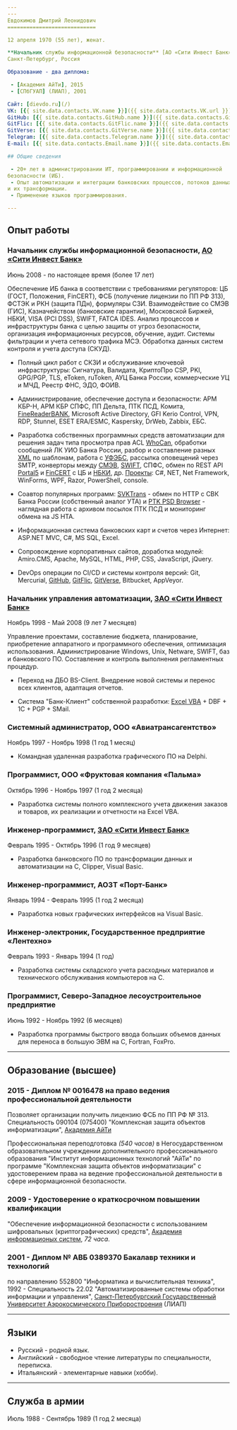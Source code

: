 ```yaml
---
---
Евдокимов Дмитрий Леонидович
============================

12 апреля 1970 (55 лет), женат.

**Начальник службы информационной безопасности** [АО «Сити Инвест Банк»]  
Санкт-Петербург, Россия

Образование - два диплома:

 - [Академия АйТи], 2015
 - [СПбГУАП] (ЛИАП), 2001

Сайт: [dievdo.ru](/)  
VK: [{{ site.data.contacts.VK.name }}]({{ site.data.contacts.VK.url }})  
GitHub: [{{ site.data.contacts.GitHub.name }}]({{ site.data.contacts.GitHub.url }})  
GitFlic: [{{ site.data.contacts.GitFlic.name }}]({{ site.data.contacts.GitFlic.url }})  
GitVerse: [{{ site.data.contacts.GitVerse.name }}]({{ site.data.contacts.GitVerse.url }})  
Telegram: [{{ site.data.contacts.Telegram.name }}]({{ site.data.contacts.Telegram.url }})  
E-mail: [{{ site.data.contacts.Email.name }}]({{ site.data.contacts.Email.url }})

## Общие сведения

 - 20+ лет в администрировании ИТ, программировании и информационной 
безопасности (ИБ).
 - Опыт автоматизации и интеграции банковских процессов, потоков данных
и их трансформации.
 - Применение языков программирования.

---
```


## Опыт работы

### Начальник службы информационной безопасности, [АО «Сити Инвест Банк»]

Июнь 2008 - по настоящее время (более 17 лет)

Обеспечение ИБ банка в соответствии с требованиями регуляторов:
ЦБ (ГОСТ, Положения, FinCERT), ФСБ (получение лицензии по ПП РФ 313),
ФСТЭК и РКН (защита ПДн), формуляры СЗИ.
Взаимодействие со СМЭВ (ГИС), Казначейством (банковские гарантии),
Московской Биржей, НБКИ, VISA (PCI DSS), SWIFT, FATCA IDES. 
Анализ процессов и инфраструктуры банка с целью защиты от угроз
безопасности, организация информационных ресурсов, обучение, аудит. 
Системы фильтрации и учета сетевого трафика МСЭ. 
Обработка данных систем контроля и учета доступа (СКУД).

 - Полный цикл работ с СКЗИ и обслуживание ключевой инфраструктуры: 
Сигнатура, Валидата, КриптоПро CSP, PKI, GPG/PGP, TLS, eToken, ruToken,
АУЦ Банка России, коммерческие УЦ и МЧД, Реестр ФНС, ЭДО, ФОИВ.

 - Администрирование, обеспечение доступа и безопасности: 
АРМ КБР-Н, АРМ КБР СПФС, ПП Дельта, ПТК ПСД, Комита, [FineReaderBANK],
Microsoft Active Directory, GFI Kerio Control, VPN, RDP, Stunnel,
ESET ERA/ESMC, Kaspersky, DrWeb, Zabbix, ЕБС.

 - Разработка собственных программных средств автоматизации для решения
задач типа просмотра прав ACL [WhoCan], обработки сообщений ЛК УИО Банка
России, разбор и составление разных [XML] по шаблонам, работа с [УФЭБС],
рассылка оповещений через SMTP, конверторы между [СМЭВ], [SWIFT], СПФС,
обмен по REST API [Portal5] и [FinCERT] с ЦБ и [НБКИ], др. [Проекты]: 
C#, NET, Net Framework, WinForms, WPF, Razor, PowerShell, console.

 - Соавтор популярных программ: [SVKTrans] - обмен по HTTP с СВК Банка
России (собственный аналог УТА) и [PTK PSD Browser] - наглядная работа
с архивом посылок ПТК ПСД и мониторинг обмена на JS HTA.

 - Информационная система банковских карт и счетов через Интернет: 
ASP.NET MVC, C#, MS SQL, Excel.

 - Сопровождение корпоративных сайтов, доработка модулей: 
Amiro.CMS, Apache, MySQL, HTML, PHP, CSS, JavaScript, jQuery.

 - DevOps операции по CI/CD и системы контроля версий: 
Git, Mercurial, [GitHub], [GitFlic], [GitVerse], Bitbucket, AppVeyor.

### Начальник управления автоматизации, [ЗАО «Сити Инвест Банк»]

Ноябрь 1998 - Май 2008 (9 лет 7 месяцев)

Управление проектами, составление бюджета, планирование, приобретение
аппаратного и программного обеспечения, оптимизация использования.
Администрирование Windows, Unix, Netware, SWIFT, баз и банковского ПО.
Составление и контроль выполнения регламентных процедур.

 - Переход на ДБО BS-Client. Внедрение новой системы и перенос всех
клиентов, адаптация отчетов.

 - Система "Банк-Клиент" собственной разработки: 
[Excel VBA] + DBF + 1C + PGP + SMail.

### Системный администратор, ООО «Авиатрансагентство»

Ноябрь 1997 - Ноябрь 1998 (1 год 1 месяц)

 - Командная удаленная разработка графического ПО на Delphi.

### Программист, ООО «Фруктовая компания «Пальма»

Октябрь 1996 - Ноябрь 1997 (1 год 2 месяца)
 
 - Разработка системы полного комплексного учета движения заказов и
товаров, их реализации и отчетности на Excel VBA.
 
### Инженер-программист, [ЗАО «Сити Инвест Банк»]

Февраль 1995 - Октябрь 1996 (1 год 9 месяцев)

 - Разработка банковского ПО по трансформации данных и автоматизации
на C, Clipper, Visual Basic.

### Инженер-программист, АОЗТ «Порт-Банк»

Январь 1994 - Февраль 1995 (1 год 2 месяца)

 - Разработка новых графических интерфейсов на Visual Basic.

### Инженер-электроник, Государственное предприятие «Лентехно»

Февраль 1993 - Январь 1994 (1 год)

 - Разработка системы складского учета расходных материалов и технического 
обслуживания компьютеров на С.

### Программист, Северо-Западное лесоустроительное предприятие

Июнь 1992 - Ноябрь 1992 (6 месяцев)

 - Разработка программы быстрого ввода больших объемов данных для переноса
в большую ЭВМ на С, Fortran, FoxPro.

---

## Образование (высшее)
                                 
### 2015 - Диплом № 0016478 на право ведения профессиональной деятельности

Позволяет организации получить лицензию ФСБ по ПП РФ № 313. 
Специальность 090104 (075400) "Комплексная защита объектов информатизации",
[Академия АйТи]

Профессиональная переподготовка *(540 часов)* в Негосударственном 
образовательном учреждении дополнительного профессионального образования 
"Институт информационных технологий "АйТи" по программе "Комплексная защита 
объектов информатизации" с удостоверением права на ведение профессиональной 
деятельности в сфере информационной безопасности.

### 2009 - Удостоверение о краткосрочном повышении квалификации  

"Обеспечение информационной безопасности с использованием 
шифровальных (криптографических) средств", [Академия информационых систем],
*72 часа*.

### 2001 - Диплом № АВБ 0389370 Бакалавр техники и технологий

по направлению 552800 "Информатика и вычислительная техника",  
1992 - Специальность 22.02 "Автоматизированные системы обработки информации
и управления", [Санкт-Петербургский Государственный Университет
Аэрокосмического Приборостроения] (ЛИАП)

---

## Языки

 - Русский - родной язык.
 - Английский - свободное чтение литературы по специальности, переписка.
 - Итальянский - элементарные навыки (хобби).

---

## Служба в армии

Июль 1988 - Сентябрь 1989 (1 год 2 месяца)


[АО «Сити Инвест Банк»]: https://cibank.ru/
[ЗАО «Сити Инвест Банк»]: https://cibank.ru/
[Академия АйТи]: https://www.academy.it.ru/
[Академия информационых систем]: https://infosystems.ru/
[СПбГУАП]: https://guap.ru/
[Санкт-Петербургский Государственный Университет Аэрокосмического Приборостроения]: https://guap.ru/

[GitHub]: https://github.com/diev
[GitFlic]: https://gitflic.ru/user/diev
[GitVerse]: https://gitverse.ru/diev
[Проекты]: /projects "Выполненные проекты ПО"
[Верба-OW]: /Verba-OW-Automation
[WhoCan]: /WhoCan
[XML]: /ReplForms
[УФЭБС]: /Ufebs-N
[СМЭВ]: /SMEV-Works
[SWIFT]: /Ufebs-Works
[Portal5]: /Portal5-Works
[FinCERT]: /FinCERT-Client
[НБКИ]: /Api5704
[SVKTrans]: /SVK-Transport-hta
[PTK PSD Browser]: /PTK-PSD-Browser-hta
[FineReaderBANK]: /ConvertFRBtoABS
[Excel VBA]: /Excel-VBA-Collection
